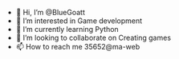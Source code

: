 - 👋 Hi, I’m @BlueGoatt
- 👀 I’m interested in Game development
- 🌱 I’m currently learning Python
- 💞️ I’m looking to collaborate on Creating games
- 📫 How to reach me 35652@ma-web

<!---
BlueGoatt/BlueGoatt is a ✨ special ✨ repository because its `README.md` (this file) appears on your GitHub profile.
You can click the Preview link to take a look at your changes.
--->
